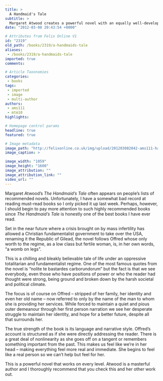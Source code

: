```yaml
---
title: >
  A Handmaid's Tale
subtitle: >
  Margaret Atwood creates a powerful novel with an equally well-developed protagonist
date: "2012-03-08 20:43:54 +0000"

# Attributes from Felix Online V1
id: "2319"
old_path: /books/2319/a-handmaids-tale
aliases:
 - /books/2319/a-handmaids-tale
imported: true
comments:

# Article Taxonomies
categories:
 - books
tags:
 - imported
 - image
 - multi-author
authors:
 - ams111
 - mtm10
highlights:

# Homepage control params
headline: true
featured: true

# Image metadata
image_path: "http://felixonline.co.uk/img/upload/201203082042-ams111-handmaids-tale.jpg"
image_caption: >

image_width: "1059"
image_height: "1600"
image_attribution: ""
image_attribution_link: ""
video_url: ""
---
```


Margaret Atwood’s _The Handmaid’s Tale_ often appears on people’s lists of recommended novels. Unfortunately, I have a somewhat bad record at reading must-read books so I only picked it up last week. Perhaps, however, I should begin to pay more attention to such highly recommended books since _The Handmaid’s Tale_ is honestly one of the best books I have ever read.

Set in the near future where a crisis brought on by mass infertility has allowed a Christian fundamentalist government to take over the USA, renaming it the Republic of Gilead, the novel follows Offred whose only worth to the regime, as a low class but fertile woman, is, in her own words, “a womb on legs”.

This is a chilling and bleakly believable tale of life under an oppressive totalitarian and fundamentalist regime. One of the most famous quotes from the novel is “nolite te bastardes carborundorum” but the fact is that we see everybody, even those who have positions of power or who the reader had thought were strong, being ground and broken down by the harsh societal and political climate.

The focus is of course on Offred – stripped of her family, her identity and even her old name – now referred to only by the name of the man to whom she is providing her services. While forced to maintain a quiet and pious outer demeanour through her first person narration we see her desperate struggle to maintain her identity, and hope for a better future, despite all that surrounds her.

The true strength of the book is its language and narrative style. Offred’s account is structured as if she were directly addressing the reader. There is a great deal of nonlinearity as she goes off on a tangent or remembers something important from the past. This makes us feel like we’re in her head – making everything feel more real and immediate. She begins to feel like a real person so we can’t help but feel for her.

This is a powerful novel that works on every level. Atwood is a masterful author and I thoroughly recommend that you check this and her other work out.

